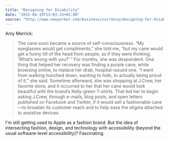 ```yaml
---
title: "Designing for Disability"
date: "2015-04-19T13:03:15+02:00"
source: "http://www.newyorker.com/business/currency/designing-for-disability"
---
```


Amy Merrick:

> The cane soon became a source of self-consciousness. “My eyeglasses would get compliments,” she told me, “but my cane would get a funny tilt of the head from people, as if they were thinking, ‘What’s wrong with you?’ ” For months, she was despondent. One thing that helped her recovery was finding a purple cane, while browsing online, to replace her drab, hospital-issued one. “I went from walking hunched down, wanting to hide, to actually being proud of it,” she said. Sometime afterward, she was shopping at J.Crew, her favorite store, and it occurred to her that her cane would look beautiful with the brand’s Kelly-green T-shirts. That led her to begin asking J.Crew, through e-mails, blog posts, and open letters published on Facebook and Twitter, if it would sell a fashionable cane—to broaden its customer reach and to help ease the stigma attached to assistive devices.

I'm still getting used to Apple as a fashion brand. But the idea of intersecting fashion, design, and technology with accessibility (beyond the usual software-level accessibility)? Fascinating.
